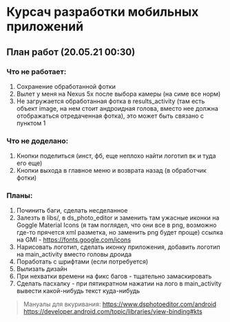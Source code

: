 # Курсач разработки мобильных приложений

## План работ (20.05.21 00:30)

### Что не работает:
1. Сохранение обработанной фотки
2. Вылет у меня на Nexus 5x после выбора камеры (на симе все норм)
3. Не загружается обработанная фотка в results_activity (там есть объект image, 
          на нем стоит андроидная голова, вместо нее должна отображаться отредаченная фотка),
          это может быть связано с пунктом 1

### Что не доделано:
1. Кнопки поделиться (инст, фб, еще неплохо найти логотип вк и туда его еще)
2. Кнопки выхода в главное меню и возврата назад (в обработчик фотки)

### Планы:
1. Починить баги, сделать несделанное
2. Залезть в libs/, в ds_photo_editor и заменить там ужасные иконки на Goggle Material Icons
           (я там поглядел, что они все в png, возможно где-то прячется xml разметка, но заменить png будет проще)
           ссылка на GMI - https://fonts.google.com/icons
3. Нарисовать логотип, сделать иконку приложения, добавить логотип на main_activity вместо головы дроида
4. Поработать с шрифтами (если потребуется)
5. Вылизать дизайн
6. При нехватки времени на фикс багов - тщательно замаскировать
7. Сделать пасхалку - при пятикратном нажатии на лого в main_activity вывести какой-нибудь текст куда-нибудь


> Мануалы для вкуривания:
> https://www.dsphotoeditor.com/android
> https://developer.android.com/topic/libraries/view-binding#kts
